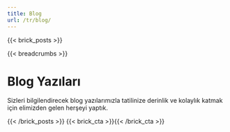 ```yaml
---
title: Blog
url: /tr/blog/
---
```

{{< brick_posts >}}

{{< breadcrumbs >}}

# Blog Yazıları

Sizleri bilgilendirecek blog yazılarımızla tatilinize derinlik ve kolaylık katmak için elimizden gelen herşeyi yaptık.

{{< /brick_posts >}}
{{< brick_cta >}}{{< /brick_cta >}}